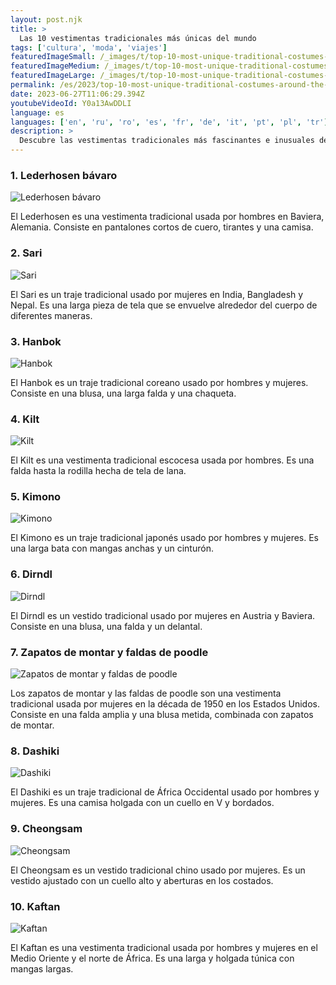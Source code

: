 ```yaml
---
layout: post.njk
title: >
  Las 10 vestimentas tradicionales más únicas del mundo
tags: ['cultura', 'moda', 'viajes']
featuredImageSmall: /_images/t/top-10-most-unique-traditional-costumes-around-the-world-cover-es-small.webp
featuredImageMedium: /_images/t/top-10-most-unique-traditional-costumes-around-the-world-cover-es-medium.webp
featuredImageLarge: /_images/t/top-10-most-unique-traditional-costumes-around-the-world-cover-es-large.webp
permalink: /es/2023/top-10-most-unique-traditional-costumes-around-the-world.html
date: 2023-06-27T11:06:29.394Z
youtubeVideoId: Y0a13AwDDLI
language: es
languages: ['en', 'ru', 'ro', 'es', 'fr', 'de', 'it', 'pt', 'pl', 'tr']
description: >
  Descubre las vestimentas tradicionales más fascinantes e inusuales de diferentes países.
---
```


### 1. Lederhosen bávaro

![Lederhosen bávaro](/_images/2/2fa5fdbacb7eaa7e56bc5228b8aab260-medium.webp)

El Lederhosen es una vestimenta tradicional usada por hombres en Baviera, Alemania. Consiste en pantalones cortos de cuero, tirantes y una camisa.

### 2. Sari

![Sari](/_images/b/bfd56f4c0d9d7e8872cbe3c49b4d1977-medium.webp)

El Sari es un traje tradicional usado por mujeres en India, Bangladesh y Nepal. Es una larga pieza de tela que se envuelve alrededor del cuerpo de diferentes maneras.

### 3. Hanbok

![Hanbok](/_images/0/0111988b02f7bba39cc4c5ec14fed848-medium.webp)

El Hanbok es un traje tradicional coreano usado por hombres y mujeres. Consiste en una blusa, una larga falda y una chaqueta.

### 4. Kilt

![Kilt](/_images/c/cb3a8120233d3832b104c9728a2c193c-medium.webp)

El Kilt es una vestimenta tradicional escocesa usada por hombres. Es una falda hasta la rodilla hecha de tela de lana.

### 5. Kimono

![Kimono](/_images/d/da549462799e08efb22a34c3eb95cccb-medium.webp)

El Kimono es un traje tradicional japonés usado por hombres y mujeres. Es una larga bata con mangas anchas y un cinturón.

### 6. Dirndl

![Dirndl](/_images/f/f3ccd8ee6cec1aba992221989ef738e3-medium.webp)

El Dirndl es un vestido tradicional usado por mujeres en Austria y Baviera. Consiste en una blusa, una falda y un delantal.

### 7. Zapatos de montar y faldas de poodle

![Zapatos de montar y faldas de poodle](/_images/3/32fec73ea6b1d6ea8e0c4abd7bbdc699-medium.webp)

Los zapatos de montar y las faldas de poodle son una vestimenta tradicional usada por mujeres en la década de 1950 en los Estados Unidos. Consiste en una falda amplia y una blusa metida, combinada con zapatos de montar.

### 8. Dashiki

![Dashiki](/_images/5/534527760014b57231ed4195cc0a8279-medium.webp)

El Dashiki es un traje tradicional de África Occidental usado por hombres y mujeres. Es una camisa holgada con un cuello en V y bordados.

### 9. Cheongsam

![Cheongsam](/_images/1/1b2173f2277e530dc05ef308224c0a97-medium.webp)

El Cheongsam es un vestido tradicional chino usado por mujeres. Es un vestido ajustado con un cuello alto y aberturas en los costados.

### 10. Kaftan

![Kaftan](/_images/1/10e4b302b6094ad86d208792b56d2bb8-medium.webp)

El Kaftan es una vestimenta tradicional usada por hombres y mujeres en el Medio Oriente y el norte de África. Es una larga y holgada túnica con mangas largas.


